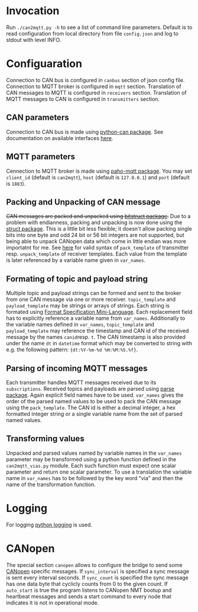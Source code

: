 # Invocation
Run `./can2mqtt.py -h` to see a list of command line parameters.
Default is to read configuration from local directory from file `config.json` and log to stdout with level INFO.

# Configuaration
Connection to CAN bus is configured in `canbus` section of json config file.
Connection to MQTT broker is configured in `mqtt` section.
Translation of CAN messages to MQTT is configured in `receivers` section.
Translation of MQTT messages to CAN is configured in `transmitters` section.

## CAN parameters
Connection to CAN bus is made using [python-can package](http://python-can.readthedocs.io/en/latest/index.html).
See documentation on available interfaces [here](http://python-can.readthedocs.io/en/latest/interfaces.html).

## MQTT parameters
Cennection to MQTT broker is made using [paho-mqtt package](https://pypi.python.org/pypi/paho-mqtt).
You may set `client_id` (default is `can2mqtt`), `host` (default is `127.0.0.1`) and `port` (default is `1883`).

## Packing and Unpacking of CAN message
~~CAN messages are packed and unpacked using [bitstruct package](http://bitstruct.readthedocs.io/en/latest/#).~~
Due to a problem with endianness, packing and unpacking is now done using the [struct package](https://docs.python.org/2/library/struct.html).
This is a little bit less flexible; it doesn't allow packing single bits into one byte and odd 24 bit or 56 bit integers are not supported, but being able to unpack CANopen data which come in little endian was more importatnt for me.
See [here](https://docs.python.org/2/library/struct.html#format-strings) for valid syntax of `pack_template` of transmitter resp. `unpack_template` of receiver templates.
Each value from the template is later referenced by a variable name given in `var_names`.

## Formating of topic and payload string
Multiple topic and payload strings can be formed and sent to the broker from one CAN message via one or more receiver.
`topic_template` and `payload_template` may be strings or arrays of strings. Each string is formated using [Format Specification Mini-Language](https://docs.python.org/2/library/string.html#format-specification-mini-language).
Each replacement field has to explicitly reference a variable name from `var_names`.
Additionally to the variable names defined in `var_names`, `topic_template` and `payload_template` may reference the timestamp and CAN id of the received message by the names `canid`resp. `t`.
The CAN timestamp is also provided under the name `dt` in `datetime` format which may be converted to string with e.g. the following pattern: `{dt:%Y-%m-%d %H:%M:%S.%f}`.

## Parsing of incoming MQTT messages
Each transmitter handles MQTT messages received due to its `subscriptions`.
Received topics and payloads are parsed using [parse package](https://pypi.python.org/pypi/parse).
Again explicit field names have to be used.
`var_names` gives the order of the parsed named values to be used to pack the CAN message using the `pack_template`.
The CAN id is either a decimal integer, a hex formatted integer string or a single variable name from the set of parsed named values.

## Transforming values
Unpacked and parsed values named by variable names in the `var_names` parameter may be transformed using a python function defined in the `can2mqtt_vias.py` module.
Each such function must expect one scalar parameter and return one scalar parameter.
To use a translation the variable name in `var_names` has to be followed by the key word "via" and then the name of the transformation function.

# Logging
For logging [python logging](https://docs.python.org/2/library/logging.html) is used.

# CANopen
The special section `canopen` allows to configure the bridge to send some [CANopen](https://en.wikipedia.org/wiki/CANopen) specific messages.
If `sync_interval` is specified a sync message is sent every interval seconds. If `sync_count` is specified the sync message has one data byte that cyclicly counts from 0 to the given count.
If `auto_start` is true the program listens to CANopen NMT bootup and heartbeat messages and sends a start command to every node that indicates it is not in operational mode.
